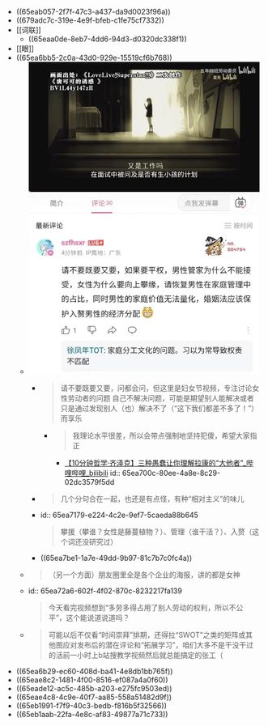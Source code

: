 - ((65eab057-2f7f-47c3-a437-da9d0023f96a))
- ((679adc7c-319e-4e9f-bfeb-c1fe75cf7332))
- [[词联]]
	- ((65eaa0de-8eb7-4dd6-94d3-d0320dc338f1))
- [[眼]]
- ((65ea6bb5-2c0a-43d0-929e-15519cf6b768))
	- ![ed0279e3ce6300e991963e0321d953a.jpg](../assets/ed0279e3ce6300e991963e0321d953a_1709862531406_0.jpg)
		- >请不要既要又要，问都会问，但这里是妇女节视频，专注讨论女性劳动者的问题
		  自己不解决问题，可能是期望别人能解决或者只是通过发现别人（也）解决不了（“这下我们都差不多了！”）而享乐
			- >我理论水平很差，所以会带点强制地坚持犯傻，希望大家指正
				- [【10分钟哲学·齐泽克】三种愚蠢让你理解拉康的“大他者”_哔哩哔哩_bilibili](https://www.bilibili.com/video/BV1hf4y1q7e3)
				  id:: 65ea700c-80ee-4a8e-8c29-02dc3579f5dd
		- >几个分句合在一起，也还是有点怪，有种“相对主义”的味儿
		- id:: 65ea7179-e224-4c2e-9ef7-5caeda88b645
		  >攀援（攀谁？女性是藤蔓植物？）、管理（谁干活？）、入赘（这个词还没研究过）
		- ((65ea7be1-1a7e-49dd-9b97-81c7b7c0fc4a))
	- >（另一个方面）朋友圈里全是各个企业的海报，讲的都是女神
	- id:: 65ea72a6-602f-4f02-870c-8232217fa139
	  >今天看完视频想到“多劳多得占用了别人劳动的权利，所以不公平”，这个能说道说道吗？
	- >可能以后不仅看“时间崇拜”排期，还得拉“SWOT”之类的矩阵或其他图应对发布后的潜在评论和“拓展学习”，咱们大多不是干没干过的活前一小时上b站搜教学视频然后就总能搞定的张工（
- ((65ea6b29-ec60-408d-ba41-4e8db1bb765f))
- ((65eae8c2-1481-4f00-8516-ef087a4a0f60))
- ((65eade12-ac5c-485b-a203-e275fc9503ed))
- ((65eae4c8-4c9e-40f7-aa85-558a51482d9f))
- ((65eb1991-f7f9-40c3-bedb-f816b5f32566))
- ((65eb1aab-22fa-4e8c-af83-49877a71c733))